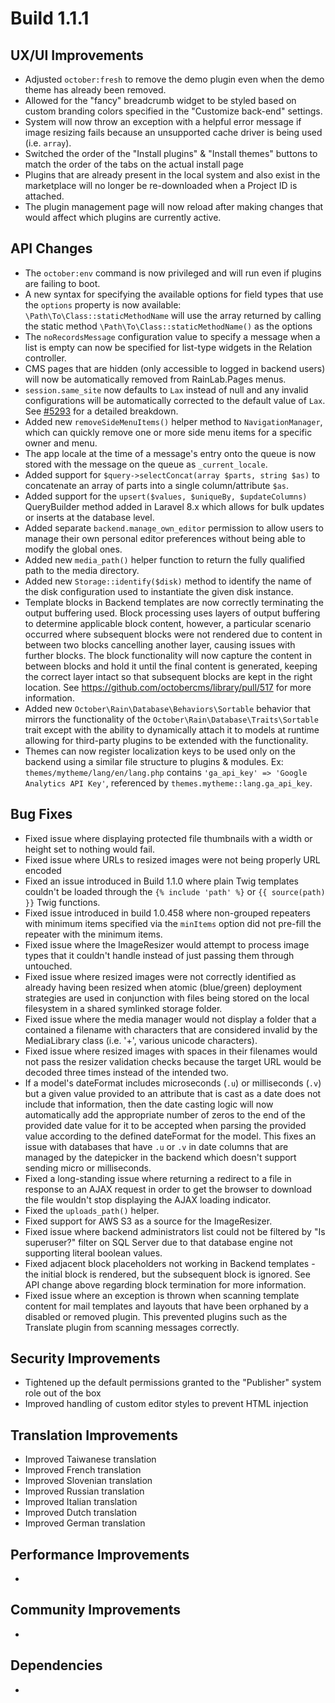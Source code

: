 # Build 1.1.1

## UX/UI Improvements
- Adjusted `october:fresh` to remove the demo plugin even when the demo theme has already been removed.
- Allowed for the "fancy" breadcrumb widget to be styled based on custom branding colors specified in the "Customize back-end" settings.
- System will now throw an exception with a helpful error message if image resizing fails because an unsupported cache driver is being used (i.e. `array`).
- Switched the order of the "Install plugins" & "Install themes" buttons to match the order of the tabs on the actual install page
- Plugins that are already present in the local system and also exist in the marketplace will no longer be re-downloaded when a Project ID is attached.
- The plugin management page will now reload after making changes that would affect which plugins are currently active.

## API Changes
- The `october:env` command is now privileged and will run even if plugins are failing to boot.
- A new syntax for specifying the available options for field types that use the `options` property is now available: `\Path\To\Class::staticMethodName` will use the array returned by calling the static method `\Path\To\Class::staticMethodName()` as the options
- The `noRecordsMessage` configuration value to specify a message when a list is empty can now be specified for list-type widgets in the Relation controller.
- CMS pages that are hidden (only accessible to logged in backend users) will now be automatically removed from RainLab.Pages menus.
- `session.same_site` now defaults to `Lax` instead of null and any invalid configurations will be automatically corrected to the default value of `Lax`. See [#5293](https://github.com/octobercms/october/pull/5293) for a detailed breakdown.
- Added new `removeSideMenuItems()` helper method to `NavigationManager`, which can quickly remove one or more side menu items for a specific owner and menu.
- The app locale at the time of a message's entry onto the queue is now stored with the message on the queue as `_current_locale`.
- Added support for `$query->selectConcat(array $parts, string $as)` to concatenate an array of parts into a single column/attribute `$as`.
- Added support for the `upsert($values, $uniqueBy, $updateColumns)` QueryBuilder method added in Laravel 8.x which allows for bulk updates or inserts at the database level.
- Added separate `backend.manage_own_editor` permission to allow users to manage their own personal editor preferences without being able to modify the global ones.
- Added new `media_path()` helper function to return the fully qualified path to the media directory.
- Added new `Storage::identify($disk)` method to identify the name of the disk configuration used to instantiate the given disk instance.
- Template blocks in Backend templates are now correctly terminating the output buffering used. Block processing uses layers of output buffering to determine applicable block content, however, a particular scenario occurred where subsequent blocks were not rendered due to content in between two blocks cancelling another layer, causing issues with further blocks. The block functionality will now capture the content in between blocks and hold it until the final content is generated, keeping the correct layer intact so that subsequent blocks are kept in the right location. See https://github.com/octobercms/library/pull/517 for more information.
- Added new `October\Rain\Database\Behaviors\Sortable` behavior that mirrors the functionality of the `October\Rain\Database\Traits\Sortable` trait except with the ability to dynamically attach it to models at runtime allowing for third-party plugins to be extended with the functionality.
- Themes can now register localization keys to be used only on the backend using a similar file structure to plugins & modules. Ex: `themes/mytheme/lang/en/lang.php` contains `'ga_api_key' => 'Google Analytics API Key'`, referenced by `themes.mytheme::lang.ga_api_key`.

## Bug Fixes
- Fixed issue where displaying protected file thumbnails with a width or height set to nothing would fail.
- Fixed issue where URLs to resized images were not being properly URL encoded
- Fixed an issue introduced in Build 1.1.0 where plain Twig templates couldn't be loaded through the `{% include 'path' %}` or `{{ source(path) }}` Twig functions.
- Fixed issue introduced in build 1.0.458 where non-grouped repeaters with minimum items specified via the `minItems` option did not pre-fill the repeater with the minimum items.
- Fixed issue where the ImageResizer would attempt to process image types that it couldn't handle instead of just passing them through untouched.
- Fixed issue where resized images were not correctly identified as already having been resized when atomic (blue/green) deployment strategies are used in conjunction with files being stored on the local filesystem in a shared symlinked storage folder.
- Fixed issue where the media manager would not display a folder that a contained a filename with characters that are considered invalid by the MediaLibrary class (i.e. '+', various unicode characters).
- Fixed issue where resized images with spaces in their filenames would not pass the resizer validation checks because the target URL would be decoded three times instead of the intended two.
- If a model's dateFormat includes microseconds (`.u`) or milliseconds (`.v`) but a given value provided to an attribute that is cast as a date does not include that information, then the date casting logic will now automatically add the appropriate number of zeros to the end of the provided date value for it to be accepted when parsing the provided value according to the defined dateFormat for the model. This fixes an issue with databases that have `.u` or `.v` in date columns that are managed by the datepicker in the backend which doesn't support sending micro or milliseconds.
- Fixed a long-standing issue where returning a redirect to a file in response to an AJAX request in order to get the browser to download the file wouldn't stop displaying the AJAX loading indicator.
- Fixed the `uploads_path()` helper.
- Fixed support for AWS S3 as a source for the ImageResizer.
- Fixed issue where backend administrators list could not be filtered by "Is superuser?" filter on SQL Server due to that database engine not supporting literal boolean values.
- Fixed adjacent block placeholders not working in Backend templates - the initial block is rendered, but the subsequent block is ignored. See API change above regarding block termination for more information.
- Fixed issue where an exception is thrown when scanning template content for mail templates and layouts that have been orphaned by a disabled or removed plugin. This prevented plugins such as the Translate plugin from scanning messages correctly.

## Security Improvements
- Tightened up the default permissions granted to the "Publisher" system role out of the box
- Improved handling of custom editor styles to prevent HTML injection

## Translation Improvements
- Improved Taiwanese translation
- Improved French translation
- Improved Slovenian translation
- Improved Russian translation
- Improved Italian translation
- Improved Dutch translation
- Improved German translation

## Performance Improvements
-

## Community Improvements
-

## Dependencies
-
